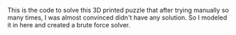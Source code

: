 This is the code to solve this 3D printed puzzle that after trying manually so many times, I was almost convinced didn't have any solution. So I modeled it in here and created a brute force solver.
